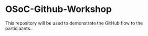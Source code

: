# OSoC-Github-Workshop
This repository will be used to demonstrate the GitHub flow to the participants..
